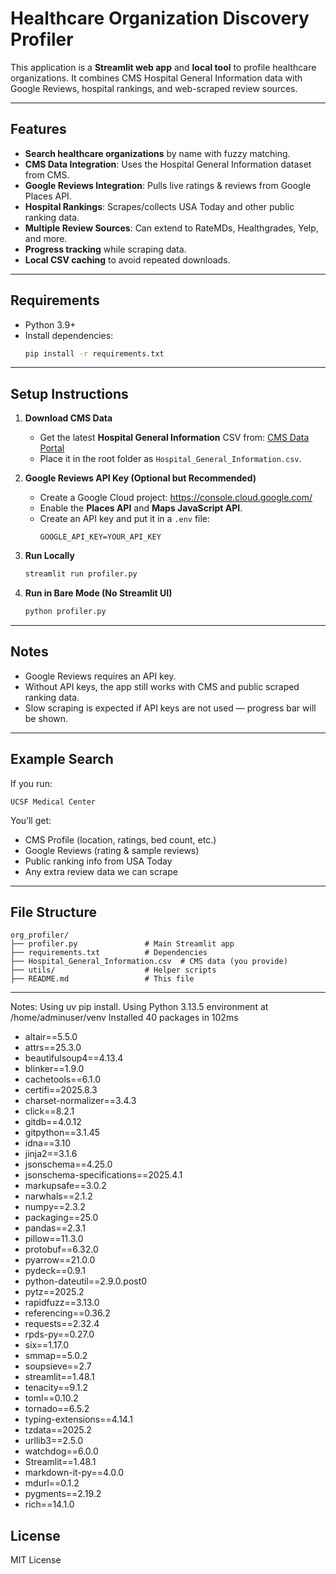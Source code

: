 # Healthcare Organization Discovery Profiler

This application is a **Streamlit web app** and **local tool** to profile healthcare organizations.
It combines CMS Hospital General Information data with Google Reviews, hospital rankings, and
web-scraped review sources.

---

## Features
- **Search healthcare organizations** by name with fuzzy matching.
- **CMS Data Integration**: Uses the Hospital General Information dataset from CMS.
- **Google Reviews Integration**: Pulls live ratings & reviews from Google Places API.
- **Hospital Rankings**: Scrapes/collects USA Today and other public ranking data.
- **Multiple Review Sources**: Can extend to RateMDs, Healthgrades, Yelp, and more.
- **Progress tracking** while scraping data.
- **Local CSV caching** to avoid repeated downloads.

---

## Requirements
- Python 3.9+
- Install dependencies:
  ```bash
  pip install -r requirements.txt
  ```

---

## Setup Instructions

1. **Download CMS Data**
   - Get the latest **Hospital General Information** CSV from:
     [CMS Data Portal](https://data.cms.gov/provider-data/dataset/xubh-q36u)
   - Place it in the root folder as `Hospital_General_Information.csv`.

2. **Google Reviews API Key (Optional but Recommended)**
   - Create a Google Cloud project: https://console.cloud.google.com/
   - Enable the **Places API** and **Maps JavaScript API**.
   - Create an API key and put it in a `.env` file:
     ```
     GOOGLE_API_KEY=YOUR_API_KEY
     ```

3. **Run Locally**
   ```bash
   streamlit run profiler.py
   ```

4. **Run in Bare Mode (No Streamlit UI)**
   ```bash
   python profiler.py
   ```

---

## Notes
- Google Reviews requires an API key.
- Without API keys, the app still works with CMS and public scraped ranking data.
- Slow scraping is expected if API keys are not used — progress bar will be shown.

---

## Example Search
If you run:
```
UCSF Medical Center
```
You’ll get:
- CMS Profile (location, ratings, bed count, etc.)
- Google Reviews (rating & sample reviews)
- Public ranking info from USA Today
- Any extra review data we can scrape

---

## File Structure
```
org_profiler/
├── profiler.py               # Main Streamlit app
├── requirements.txt          # Dependencies
├── Hospital_General_Information.csv  # CMS data (you provide)
├── utils/                    # Helper scripts
├── README.md                 # This file
```

---
Notes: 
Using uv pip install.
Using Python 3.13.5 environment at /home/adminuser/venv
Installed 40 packages in 102ms
 + altair==5.5.0
 + attrs==25.3.0
 + beautifulsoup4==4.13.4
 + blinker==1.9.0
 + cachetools==6.1.0
 + certifi==2025.8.3
 + charset-normalizer==3.4.3
 + click==8.2.1
 + gitdb==4.0.12 
 + gitpython==3.1.45
 + idna==3.10
 + jinja2==3.1.6
 + jsonschema==4.25.0
 + jsonschema-specifications==2025.4.1
 + markupsafe==3.0.2
 + narwhals==2.1.2
 + numpy==2.3.2
 + packaging==25.0
 + pandas==2.3.1
 + pillow==11.3.0
 + protobuf==6.32.0
 + pyarrow==21.0.0
 + pydeck==0.9.1
 + python-dateutil==2.9.0.post0
 + pytz==2025.2
 + rapidfuzz==3.13.0
 + referencing==0.36.2
 + requests==2.32.4
 + rpds-py==0.27.0
 + six==1.17.0
 + smmap==5.0.2
 + soupsieve==2.7
 + streamlit==1.48.1
 + tenacity==9.1.2
 + toml==0.10.2
 + tornado==6.5.2
 + typing-extensions==4.14.1
 + tzdata==2025.2
 + urllib3==2.5.0
 + watchdog==6.0.0
 + Streamlit==1.48.1
 + markdown-it-py==4.0.0
 + mdurl==0.1.2
 + pygments==2.19.2
 + rich==14.1.0

## License
MIT License
